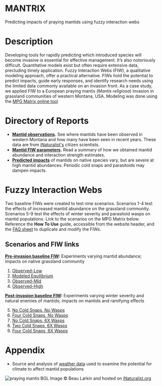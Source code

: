 # MANTRIX
Predicting impacts of praying mantids using fuzzy interaction webs

# Description
Developing tools for rapidly predicting which introduced species will become invasive 
is essential for effective management. It’s also notoriously difficult. 
Quantitative models exist but often require extensive data, precluding timely application. 
Fuzzy Interaction Webs (FIW), a qualitative modeling approach, offer a practical alternative. 
FIWs hold the potential to predict impacts, guide early responses, and identify 
research needs using the limited data commonly available on an invasion front. 
As a case study, we applied FIW to a European praying mantis (*Mantis religiosa*) 
invasion in grassland communities of western Montana, USA. Modeling was done using 
the [MPG Matrix online tool](https://matrix.mpgranch.com/#/gallery)

# Directory of Reports
- **[Mantid observations](mantid_observations_mt.md).** See where mantids have been observed 
in western Montana and how many have been seen in recent years. These data are from 
[iNaturalist's](https://www.iNaturalist.org) citizen scientists.
- **[Mantid FIW parameters](mantid_abundance_pcis.md).** Read a summary of how we obtained 
mantid abundance and interaction strength estimates.
- **[Predicted impacts](sensitivity_analysis_results.md)** of mantids on native species vary, 
but are severe at high mantid abundances. Periodic cold snaps and parasitoids may 
dampen impacts.

# Fuzzy Interaction Webs
Two baseline FIWs were created to test nine scenarios. Scenarios 1-4 test the effects of increased
mantid abundance on the grassland community. Scenarios 5-9 test the effects of winter severity
and parasitoid wasps on mantid populations. Link to the scenarios on the MPG Matrix below. 
Reference the **How To Use** guide, accessible from the website header, and the 
[FAQ sheet](https://matrix.mpgranch.com/#/faq) to duplicate and modify the FIWs. 

## Scenarios and FIW links
**[Pre-invasion baseline FIW](https://matrix.mpgranch.com/#/matrices/bf3590):** Experiments
varying mantid abundance; impacts on native grassland community

1. [Observed-Low](https://matrix.mpgranch.com/#/matrices/2b8a41/experiments/066a05)
2. [Modeled Equilibrium](https://matrix.mpgranch.com/#/matrices/2b8a41/experiments/2610e8)
3. [Observed-Mid](https://matrix.mpgranch.com/#/matrices/2b8a41/experiments/1891c3)  
4. [Observed-High](https://matrix.mpgranch.com/#/matrices/2b8a41/experiments/7cc356)

**[Post-invasion baseline FIW](https://matrix.mpgranch.com/#/matrices/e096f7):** Experiments
varying winter severity and natural enemies of mantids; impacts on mantids and ramifying effects

5. [No Cold Snaps, No Wasps](https://matrix.mpgranch.com/#/matrices/e096f7/experiments/8c5042)
6. [Four Cold Snaps, No Wasps](https://matrix.mpgranch.com/#/matrices/e096f7/experiments/1b1e7c)
7. [No Cold Snaps, 6X Wasps](https://matrix.mpgranch.com/#/matrices/e096f7/experiments/36622d)
8. [Two Cold Snaps, 6X Wasps](https://matrix.mpgranch.com/#/matrices/e096f7/experiments/fdcd6a)
9. [Four Cold Snaps, 6X Wasps](https://matrix.mpgranch.com/#/matrices/e096f7/experiments/e44ac9)

# Appendix
- Source and analysis of [weather data](wmt_winter_severity.md) used to examine the potential 
for climate to affect mantid populations

![praying mantis BGL](https://static.inaturalist.org/photos/436270874/original.jpeg)
Image © Beau Larkin and hosted on [iNaturalist.org](https://www.inaturalist.org/observations/244570042)

